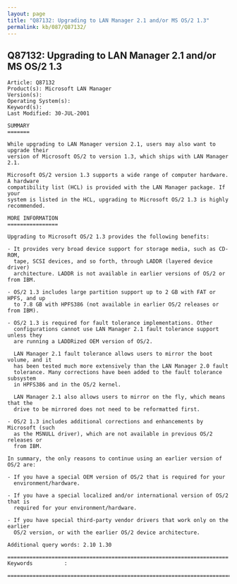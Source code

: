 ```yaml
---
layout: page
title: "Q87132: Upgrading to LAN Manager 2.1 and/or MS OS/2 1.3"
permalink: kb/087/Q87132/
---
```


## Q87132: Upgrading to LAN Manager 2.1 and/or MS OS/2 1.3

	Article: Q87132
	Product(s): Microsoft LAN Manager
	Version(s): 
	Operating System(s): 
	Keyword(s): 
	Last Modified: 30-JUL-2001
	
	SUMMARY
	=======
	
	While upgrading to LAN Manager version 2.1, users may also want to upgrade their
	version of Microsoft OS/2 to version 1.3, which ships with LAN Manager 2.1.
	
	Microsoft OS/2 version 1.3 supports a wide range of computer hardware. A hardware
	compatibility list (HCL) is provided with the LAN Manager package. If your
	system is listed in the HCL, upgrading to Microsoft OS/2 1.3 is highly
	recommended.
	
	MORE INFORMATION
	================
	
	Upgrading to Microsoft OS/2 1.3 provides the following benefits:
	
	- It provides very broad device support for storage media, such as CD-ROM,
	  tape, SCSI devices, and so forth, through LADDR (layered device driver)
	  architecture. LADDR is not available in earlier versions of OS/2 or from IBM.
	
	- OS/2 1.3 includes large partition support up to 2 GB with FAT or HPFS, and up
	  to 7.8 GB with HPFS386 (not available in earlier OS/2 releases or from IBM).
	
	- OS/2 1.3 is required for fault tolerance implementations. Other
	  configurations cannot use LAN Manager 2.1 fault tolerance support unless they
	  are running a LADDRized OEM version of OS/2.
	
	  LAN Manager 2.1 fault tolerance allows users to mirror the boot volume, and it
	  has been tested much more extensively than the LAN Manager 2.0 fault
	  tolerance. Many corrections have been added to the fault tolerance subsystem
	  in HPFS386 and in the OS/2 kernel.
	
	  LAN Manager 2.1 also allows users to mirror on the fly, which means that the
	  drive to be mirrored does not need to be reformatted first.
	
	- OS/2 1.3 includes additional corrections and enhancements by Microsoft (such
	  as the MSNULL driver), which are not available in previous OS/2 releases or
	  from IBM.
	
	In summary, the only reasons to continue using an earlier version of OS/2 are:
	
	- If you have a special OEM version of OS/2 that is required for your
	  environment/hardware.
	
	- If you have a special localized and/or international version of OS/2 that is
	  required for your environment/hardware.
	
	- If you have special third-party vendor drivers that work only on the earlier
	  OS/2 version, or with the earlier OS/2 device architecture.
	
	Additional query words: 2.10 1.30
	
	======================================================================
	Keywords          :  
	
	=============================================================================
	
